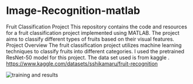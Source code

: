 # Image-Recognition-matlab
Fruit Classification Project
This repository contains the code and resources for a fruit classification project implemented using MATLAB. The project aims to classify different types of fruits based on their visual features.
Project Overview
The fruit classification project utilizes machine learning techniques to classify fruits into different categories.
I used the pretrained ResNet-50 model for this project.
The data set used is from kaggle . https://www.kaggle.com/datasets/sshikamaru/fruit-recognition

![training and results](https://github.com/MainaShemG/Image-Recognition-matlab/assets/87825108/eaa203f9-89be-4396-9aa6-8a75b84cb16d)
